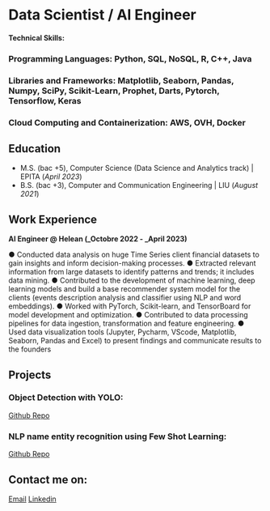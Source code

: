 # Data Scientist / AI Engineer

#### Technical Skills: 
### Programming Languages: Python, SQL, NoSQL, R, C++, Java
### Libraries and Frameworks: Matplotlib, Seaborn, Pandas, Numpy, SciPy, Scikit-Learn, Prophet, Darts, Pytorch, Tensorflow, Keras
### Cloud Computing and Containerization: AWS, OVH, Docker

## Education
- M.S. (bac +5), Computer Science (Data Science and Analytics track)	| EPITA (_April 2023_)	 			        		
- B.S. (bac +3), Computer and Communication Engineering | LIU (_August 2021_)

## Work Experience
**AI Engineer @ Helean (_Octobre 2022 - _April 2023)**

● Conducted data analysis on huge Time Series client financial datasets to gain insights and inform decision-making processes.
● Extracted relevant information from large datasets to identify patterns and trends; it includes data mining.
● Contributed to the development of machine learning, deep learning models and build a base recommender 
system model for the clients (events description analysis and classifier using NLP and word embeddings).
● Worked with PyTorch, Scikit-learn, and TensorBoard for model development and optimization.
● Contributed to data processing pipelines for data ingestion, transformation and feature engineering.
● Used data visualization tools (Jupyter, Pycharm, VScode, Matplotlib, Seaborn, Pandas and Excel) to present 
findings and communicate results to the founders

## Projects
### Object Detection with YOLO: 
[Github Repo](https://github.com/M0E313/computer_vision/blob/master/computer_vision_0.ipynb)
### NLP name entity recognition using Few Shot Learning:
[Github Repo](https://github.com/M0E313/name-entity-rec-FSL)

## Contact me on:
[Email](mohamad.serhan.dsa@gmail.com)
[Linkedin](https://www.linkedin.com/in/serhan-mohamad/)
